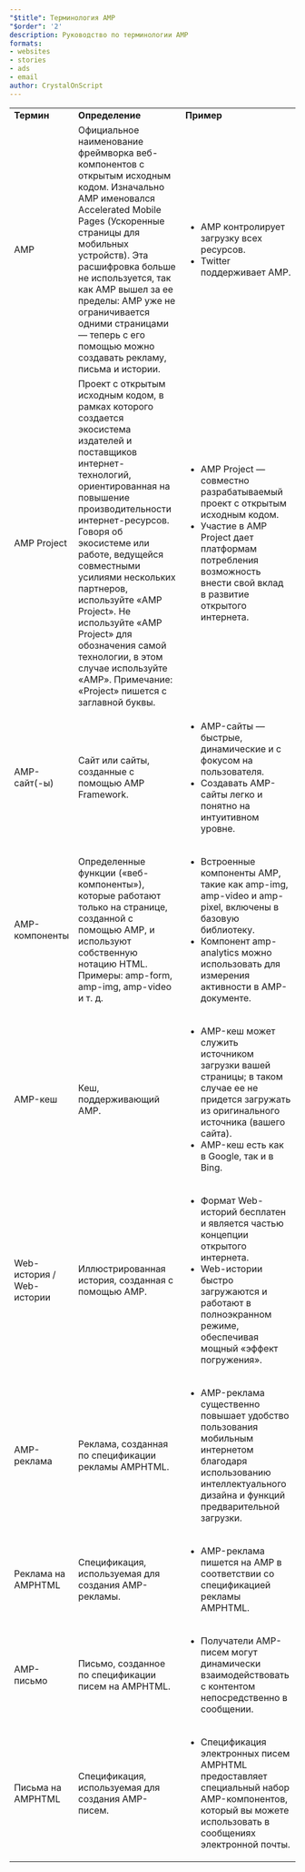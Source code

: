 ```yaml
---
"$title": Терминология AMP
"$order": '2'
description: Руководство по терминологии AMP
formats:
- websites
- stories
- ads
- email
author: CrystalOnScript
---
```


<table>
  <tr>
   <td>
<strong>Термин</strong>
   </td>
   <td>
<strong>Определение</strong>
   </td>
   <td>
<strong>Пример</strong>
   </td>
  </tr>
  <tr>
   <td>AMP</td>
   <td>Официальное наименование фреймворка веб-компонентов с открытым исходным кодом. Изначально AMP именовался Accelerated Mobile Pages (Ускоренные страницы для мобильных устройств). Эта расшифровка больше не используется, так как AMP вышел за ее пределы: AMP уже не ограничивается одними страницами — теперь с его помощью можно создавать рекламу, письма и истории.</td>
   <td>
<ul>
      <li>AMP контролирует загрузку всех ресурсов.</li>
<li>Twitter поддерживает AMP.</li>
      </ul>
   </td>
  </tr>
  <tr>
   <td>AMP Project</td>
   <td>Проект с открытым исходным кодом, в рамках которого создается экосистема издателей и поставщиков интернет-технологий, ориентированная на повышение производительности интернет-ресурсов. Говоря об экосистеме или работе, ведущейся совместными усилиями нескольких партнеров, используйте «AMP Project». Не используйте «AMP Project» для обозначения самой технологии, в этом случае используйте «AMP».       Примечание: «Project» пишется с заглавной буквы.</td>
   <td>
<ul>
      <li>AMP Project — совместно разрабатываемый проект с открытым исходным кодом.</li>
<li>Участие в AMP Project дает платформам потребления возможность внести свой вклад в развитие открытого интернета.</li>
</ul>
   </td>
  </tr>
  <tr>
   <td>AMP-сайт(-ы)</td>
   <td>Сайт или сайты, созданные с помощью AMP Framework.</td>
   <td>
<ul>
      <li>AMP-сайты — быстрые, динамические и с фокусом на пользователя.</li>
<li>Создавать AMP-сайты легко и понятно на интуитивном уровне.</li>
</ul>
   </td>
  </tr>
  <tr>
   <td>AMP-компоненты</td>
   <td>Определенные функции («веб-компоненты»), которые работают только на странице, созданной с помощью AMP, и используют собственную нотацию HTML. Примеры: amp-form, amp-img, amp-video и т. д.</td>
   <td>
<ul>
      <li>Встроенные компоненты AMP, такие как amp-img, amp-video и amp-pixel, включены в базовую библиотеку.</li>
<li>Компонент amp-analytics можно использовать для измерения активности в AMP-документе.</li>
</ul>
   </td>
  </tr>
  <tr>
   <td>AMP-кеш</td>
   <td>Кеш, поддерживающий AMP.</td>
   <td>
<ul>
      <li>AMP-кеш может служить источником загрузки вашей страницы; в таком случае ее не придется загружать из оригинального источника (вашего сайта).</li>
<li>AMP-кеш есть как в Google, так и в Bing.</li>
</ul>
   </td>
  </tr>
  <tr>
   <td>Web-история / Web-истории</td>
   <td>Иллюстрированная история, созданная с помощью AMP.</td>
   <td>
<ul>
      <li>Формат Web-историй бесплатен и является частью концепции открытого интернета.</li>
<li>Web-истории быстро загружаются и работают в полноэкранном режиме, обеспечивая мощный «эффект погружения».</li>
</ul>
   </td>
  </tr>
  <tr>
   <td>AMP-реклама</td>
   <td>Реклама, созданная по спецификации рекламы AMPHTML.</td>
   <td>
<ul>
      <li>AMP-реклама существенно повышает удобство пользования мобильным интернетом благодаря использованию интеллектуального дизайна и функций предварительной загрузки.</li>
</ul>
   </td>
  </tr>
  <tr>
   <td>Реклама на AMPHTML</td>
   <td>Спецификация, используемая для создания AMP-рекламы.</td>
   <td>
<ul>
      <li>AMP-реклама пишется на AMP в соответствии со спецификацией рекламы AMPHTML.</li>
</ul>
   </td>
  </tr>
  <tr>
   <td>AMP-письмо</td>
   <td>Письмо, созданное по спецификации писем на AMPHTML.</td>
   <td>
<ul>
      <li>Получатели AMP-писем могут динамически взаимодействовать с контентом непосредственно в сообщении.</li>
</ul>
   </td>
  </tr>
  <tr>
   <td>Письма на AMPHTML</td>
   <td>Спецификация, используемая для создания AMP-писем.</td>
   <td>
<ul>
      <li>Спецификация электронных писем AMPHTML предоставляет специальный набор AMP-компонентов, который вы можете использовать в сообщениях электронной почты.</li>
</ul>
   </td>
  </tr>
</table>

